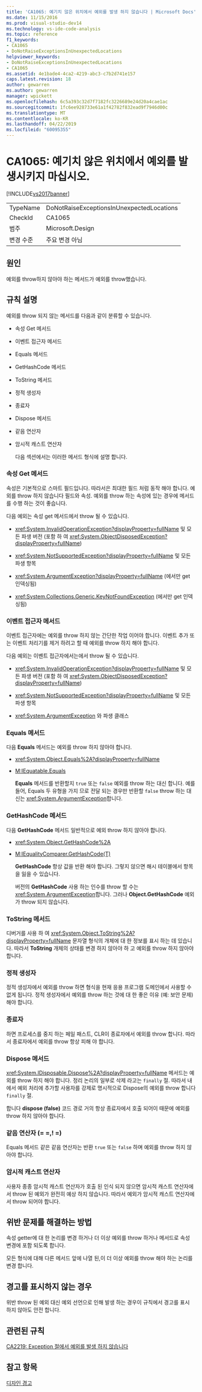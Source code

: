 ```yaml
---
title: 'CA1065: 예기치 않은 위치에서 예외를 발생 하지 않습니다 | Microsoft Docs'
ms.date: 11/15/2016
ms.prod: visual-studio-dev14
ms.technology: vs-ide-code-analysis
ms.topic: reference
f1_keywords:
- CA1065
- DoNotRaiseExceptionsInUnexpectedLocations
helpviewer_keywords:
- DoNotRaiseExceptionsInUnexpectedLocations
- CA1065
ms.assetid: 4e1bade4-4ca2-4219-abc3-c7b2d741e157
caps.latest.revision: 18
author: gewarren
ms.author: gewarren
manager: wpickett
ms.openlocfilehash: 6c5a393c32d7f7182fc3226689e24d20a4cae1ac
ms.sourcegitcommit: 1fc6ee928733e61a1f42782f832ead9f7946d00c
ms.translationtype: MT
ms.contentlocale: ko-KR
ms.lasthandoff: 04/22/2019
ms.locfileid: "60095355"
---
```

# <a name="ca1065-do-not-raise-exceptions-in-unexpected-locations"></a>CA1065: 예기치 않은 위치에서 예외를 발생시키지 마십시오.
[!INCLUDE[vs2017banner](../includes/vs2017banner.md)]

|||
|-|-|
|TypeName|DoNotRaiseExceptionsInUnexpectedLocations|
|CheckId|CA1065|
|범주|Microsoft.Design|
|변경 수준|주요 변경 아님|

## <a name="cause"></a>원인
 예외를 throw하지 않아야 하는 메서드가 예외를 throw했습니다.

## <a name="rule-description"></a>규칙 설명
 예외를 throw 되지 않는 메서드를 다음과 같이 분류할 수 있습니다.

- 속성 Get 메서드

- 이벤트 접근자 메서드

- Equals 메서드

- GetHashCode 메서드

- ToString 메서드

- 정적 생성자

- 종료자

- Dispose 메서드

- 같음 연산자

- 암시적 캐스트 연산자

  다음 섹션에서는 이러한 메서드 형식에 설명 합니다.

### <a name="property-get-methods"></a>속성 Get 메서드
 속성은 기본적으로 스마트 필드입니다. 따라서은 최대한 필드 처럼 동작 해야 합니다. 예외를 throw 하지 않습니다 필드와 속성. 예외를 throw 하는 속성에 있는 경우에 메서드를 수행 하는 것이 좋습니다.

 다음 예외는 속성 get 메서드에서 throw 될 수 있습니다.

- <xref:System.InvalidOperationException?displayProperty=fullName> 및 모든 파생 버전 (포함 하 여 <xref:System.ObjectDisposedException?displayProperty=fullName>)

- <xref:System.NotSupportedException?displayProperty=fullName> 및 모든 파생 항목

- <xref:System.ArgumentException?displayProperty=fullName> (에서만 get 인덱싱됨)

- <xref:System.Collections.Generic.KeyNotFoundException> (에서만 get 인덱싱됨)

### <a name="event-accessor-methods"></a>이벤트 접근자 메서드
 이벤트 접근자에는 예외를 throw 하지 않는 간단한 작업 이어야 합니다. 이벤트 추가 또는 이벤트 처리기를 제거 하려고 할 때 예외를 throw 하지 해야 합니다.

 다음 예외는 이벤트 접근자에서는에서 throw 될 수 있습니다.

- <xref:System.InvalidOperationException?displayProperty=fullName> 및 모든 파생 버전 (포함 하 여 <xref:System.ObjectDisposedException?displayProperty=fullName>)

- <xref:System.NotSupportedException?displayProperty=fullName> 및 모든 파생 항목

- <xref:System.ArgumentException> 와 파생 클래스

### <a name="equals-methods"></a>Equals 메서드
 다음 **Equals** 메서드는 예외를 throw 하지 않아야 합니다.

- <xref:System.Object.Equals%2A?displayProperty=fullName>

- [M:IEquatable.Equals](http://go.microsoft.com/fwlink/?LinkId=113472)

  **Equals** 메서드를 반환할지 `true` 또는 `false` 예외를 throw 하는 대신 합니다. 예를 들어, Equals 두 유형을 가지 므로 전달 되는 경우만 반환할 `false` throw 하는 대신는 <xref:System.ArgumentException>합니다.

### <a name="gethashcode-methods"></a>GetHashCode 메서드
 다음 **GetHashCode** 메서드 일반적으로 예외 throw 하지 않아야 합니다.

- <xref:System.Object.GetHashCode%2A>

- [M:IEqualityComparer.GetHashCode(T)](http://go.microsoft.com/fwlink/?LinkId=113477)

  **GetHashCode** 항상 값을 반환 해야 합니다. 그렇지 않으면 해시 테이블에서 항목을 잃을 수 있습니다.

  버전의 **GetHashCode** 사용 하는 인수를 throw 할 수는 <xref:System.ArgumentException>합니다. 그러나 **Object.GetHashCode** 예외가 throw 되지 않습니다.

### <a name="tostring-methods"></a>ToString 메서드
 디버거를 사용 하 여 <xref:System.Object.ToString%2A?displayProperty=fullName> 문자열 형식의 개체에 대 한 정보를 표시 하는 데 있습니다. 따라서 **ToString** 개체의 상태를 변경 하지 않아야 하 고 예외를 throw 하지 않아야 합니다.

### <a name="static-constructors"></a>정적 생성자
 정적 생성자에서 예외를 throw 하면 형식을 현재 응용 프로그램 도메인에서 사용할 수 없게 됩니다. 정적 생성자에서 예외를 throw 하는 것에 대 한 좋은 이유 (예: 보안 문제) 해야 합니다.

### <a name="finalizers"></a>종료자
 하면 프로세스를 중지 하는 페일 패스트, CLR이 종료자에서 예외를 throw 합니다. 따라서 종료자에서 예외를 throw 항상 피해 야 합니다.

### <a name="dispose-methods"></a>Dispose 메서드
 <xref:System.IDisposable.Dispose%2A?displayProperty=fullName> 메서드는 예외를 throw 하지 해야 합니다. 정리 논리의 일부로 삭제 라고는 `finally` 절. 따라서 내에서 예외 처리에 추가할 사용자를 강제로 명시적으로 Dispose의 예외를 throw 합니다 `finally` 절.

 합니다 **dispose (false)** 코드 경로 거의 항상 종료자에서 호출 되어이 때문에 예외를 throw 하지 않아야 합니다.

### <a name="equality-operators--"></a>같음 연산자 (= =,! =)
 Equals 메서드 같은 같음 연산자는 반환 `true` 또는 `false` 하며 예외를 throw 하지 않아야 합니다.

### <a name="implicit-cast-operators"></a>암시적 캐스트 연산자
 사용자 종종 암시적 캐스트 연산자가 호출 된 인식 되지 않으면 암시적 캐스트 연산자에서 throw 된 예외가 완전히 예상 하지 않습니다. 따라서 예외가 암시적 캐스트 연산자에서 throw 되어야 합니다.

## <a name="how-to-fix-violations"></a>위반 문제를 해결하는 방법
 속성 getter에 대 한 논리를 변경 하거나 더 이상 예외를 throw 하거나 메서드로 속성 변경에 포함 되도록 합니다.

 모든 형식에 대해 다른 메서드 앞에 나열 된,이 더 이상 예외를 throw 해야 하는 논리를 변경 합니다.

## <a name="when-to-suppress-warnings"></a>경고를 표시하지 않는 경우
 위반 throw 된 예외 대신 예외 선언으로 인해 발생 하는 경우이 규칙에서 경고를 표시 하지 않아도 안전 합니다.

## <a name="related-rules"></a>관련된 규칙
 [CA2219: Exception 절에서 예외를 발생 하지 않습니다](../code-quality/ca2219-do-not-raise-exceptions-in-exception-clauses.md)

## <a name="see-also"></a>참고 항목
 [디자인 경고](../code-quality/design-warnings.md)
